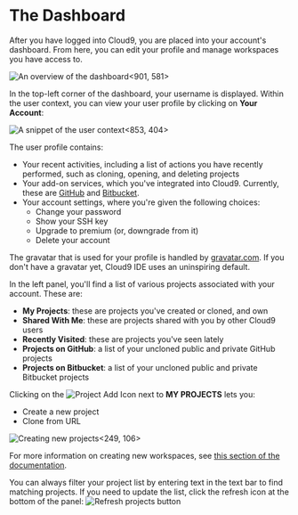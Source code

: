 # The Dashboard

After you have logged into Cloud9, you are placed into your account's dashboard. From here, you can edit your profile and manage workspaces you have access to.

![An overview of the dashboard](./resources/images/theDashboard.png)<901, 581>

In the top-left corner of the dashboard, your username is displayed. Within the user context, you can view your user profile by clicking on **Your Account**:

![A snippet of the user context](./resources/images/userContext.png)<853, 404>

The user profile contains:

* Your recent activities, including a list of actions you have recently performed, such as cloning, opening, and deleting projects
* Your add-on services, which you've integrated into Cloud9. Currently, these are [GitHub](http://www.github.com) and [Bitbucket](http://www.bitbucket.org).
* Your account settings, where you're given the following choices:
    * Change your password
    * Show your SSH key
    * Upgrade to premium (or, downgrade from it)
    * Delete your account
    

The gravatar that is used for your profile is handled by [gravatar.com](http://www.gravatar.com). If you don't have a gravatar yet, Cloud9 IDE uses an uninspiring default.

In the left panel, you'll find a list of various projects associated with your account. These are:  

* **My Projects**: these are projects you've created or cloned, and own
* **Shared With Me**: these are projects shared with you by other Cloud9 users
* **Recently Visited**: these are projects you've seen lately
* **Projects on GitHub**: a list of your uncloned public and private GitHub projects
* **Projects on Bitbucket**: a list of your uncloned public and private Bitbucket projects

Clicking on the ![Project Add Icon](./resources/icons/workspacePlusIcon.png) next to **MY PROJECTS** lets you:

* Create a new project
* Clone from URL

![Creating new projects](./resources/images/newWorkspace.png)<249, 106>

For more information on creating new workspaces, see [this section of the documentation](./creating_new_workspace.html).

You can always filter your project list by entering text in the text bar to find matching projects. If you need to update the list, click the refresh icon at the bottom of the panel: ![Refresh projects button](./resources/icons/refreshProjects.png)